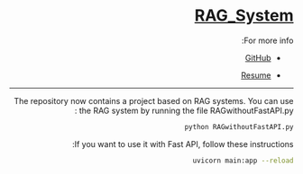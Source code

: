 <div dir="rtl"> 


# [RAG_System](https://github.com/FATEMEHVAKILI/RAG_System) 
For more info:

- [GitHub](https://github.com/FatemehVakili/)

- [Resume](https://fatemehvakili.github.io/)

------------------
The repository now contains a project based on RAG systems. You can use the RAG system by running the file RAGwithoutFastAPI.py :
 ```bash
python RAGwithoutFastAPI.py
```
If you want to use it with Fast API, follow these instructions:
 ```bash
 uvicorn main:app --reload
```
